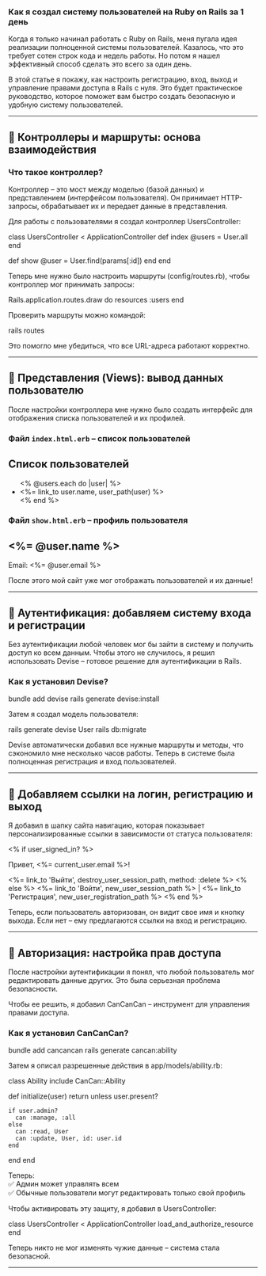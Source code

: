 ### Как я создал систему пользователей на Ruby on Rails за 1 день  

Когда я только начинал работать с Ruby on Rails, меня пугала идея реализации полноценной системы пользователей. Казалось, что это требует сотен строк кода и недель работы. Но потом я нашел эффективный способ сделать это всего за один день.  

В этой статье я покажу, как настроить регистрацию, вход, выход и управление правами доступа в Rails с нуля. Это будет практическое руководство, которое поможет вам быстро создать безопасную и удобную систему пользователей.  

---

## 📌 Контроллеры и маршруты: основа взаимодействия  

### Что такое контроллер?  
Контроллер – это мост между моделью (базой данных) и представлением (интерфейсом пользователя). Он принимает HTTP-запросы, обрабатывает их и передает данные в представления.  

Для работы с пользователями я создал контроллер UsersController:  

class UsersController < ApplicationController
  def index
    @users = User.all
  end

  def show
    @user = User.find(params[:id])
  end
end  

Теперь мне нужно было настроить маршруты (config/routes.rb), чтобы контроллер мог принимать запросы:  

Rails.application.routes.draw do
  resources :users
end  

Проверить маршруты можно командой:  

rails routes  

Это помогло мне убедиться, что все URL-адреса работают корректно.  

---

## 📌 Представления (Views): вывод данных пользователю  

После настройки контроллера мне нужно было создать интерфейс для отображения списка пользователей и их профилей.  

### Файл `index.html.erb` – список пользователей  
<h2>Список пользователей</h2>
<ul>
  <% @users.each do |user| %>
    <li><%= link_to user.name, user_path(user) %></li>
  <% end %>
</ul>  

### Файл `show.html.erb` – профиль пользователя  
<h2><%= @user.name %></h2>
<p>Email: <%= @user.email %></p>  

После этого мой сайт уже мог отображать пользователей и их данные!  

---

## 📌 Аутентификация: добавляем систему входа и регистрации  

Без аутентификации любой человек мог бы зайти в систему и получить доступ ко всем данным. Чтобы этого не случилось, я решил использовать Devise – готовое решение для аутентификации в Rails.  

### Как я установил Devise?  
bundle add devise
rails generate devise:install  

Затем я создал модель пользователя:  

rails generate devise User
rails db:migrate  

Devise автоматически добавил все нужные маршруты и методы, что сэкономило мне несколько часов работы. Теперь в системе была полноценная регистрация и вход пользователей.  

---

## 📌 Добавляем ссылки на логин, регистрацию и выход  

Я добавил в шапку сайта навигацию, которая показывает персонализированные ссылки в зависимости от статуса пользователя:  

<nav>
  <% if user_signed_in? %>
    <p>Привет, <%= current_user.email %>!</p>
    <%= link_to 'Выйти', destroy_user_session_path, method: :delete %>
  <% else %>
    <%= link_to 'Войти', new_user_session_path %> |
    <%= link_to 'Регистрация', new_user_registration_path %>
  <% end %>
</nav>  

Теперь, если пользователь авторизован, он видит свое имя и кнопку выхода. Если нет – ему предлагаются ссылки на вход и регистрацию.  

---

## 📌 Авторизация: настройка прав доступа  

После настройки аутентификации я понял, что любой пользователь мог редактировать данные других. Это была серьезная проблема безопасности.  

Чтобы ее решить, я добавил CanCanCan – инструмент для управления правами доступа.  

### Как я установил CanCanCan?  
bundle add cancancan
rails generate cancan:ability  

Затем я описал разрешенные действия в app/models/ability.rb:  

class Ability
  include CanCan::Ability

  def initialize(user)
    return unless user.present?

    if user.admin?
      can :manage, :all
    else
      can :read, User
      can :update, User, id: user.id
    end
  end
end  

Теперь:  
✅ Админ может управлять всем  
✅ Обычные пользователи могут редактировать только свой профиль  

Чтобы активировать эту защиту, я добавил в UsersController:  

class UsersController < ApplicationController
  load_and_authorize_resource
end  

Теперь никто не мог изменять чужие данные – система стала безопасной.  

---
